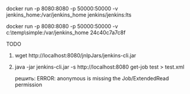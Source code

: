docker run -p 8080:8080 -p 50000:50000 -v jenkins_home:/var/jenkins_home jenkins/jenkins:lts

docker run -p 8080:8080 -p 50000:50000 -v c:\temp\simple:/var/jenkins_home 24c40c7a7c8f

TODO

1.  wget http://localhost:8080/jnlpJars/jenkins-cli.jar
2. java -jar jenkins-cli.jar -s http://localhost:8080 get-job test > test.xml

    решить: ERROR: anonymous is missing the Job/ExtendedRead permission
